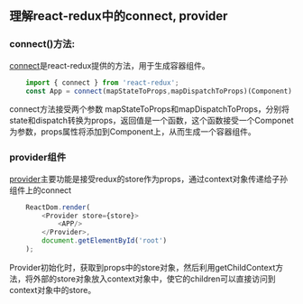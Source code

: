 ## 理解react-redux中的connect, provider

### connect()方法:

[connect](https://github.com/LPink777/Deep-understanding-of-react-redux/blob/master/connect.js?1526569104077)是react-redux提供的方法，用于生成容器组件。

```javascript
    import { connect } from 'react-redux';
    const App = connect(mapStateToProps,mapDispatchToProps)(Component)
```
connect方法接受两个参数 mapStateToProps和mapDispatchToProps，分别将state和dispatch转换为props，返回值是一个函数，这个函数接受一个Componet为参数，props属性将添加到Component上，从而生成一个容器组件。

### provider组件

[provider](https://github.com/LPink777/Deep-understanding-of-react-redux/blob/master/provider.js?1526912593157)主要功能是接受redux的store作为props，通过context对象传递给子孙组件上的connect

```javascript
    ReactDom.render(
        <Provider store={store}>
            <APP/>
        </Provider>,
        document.getElementById('root')
    );
```
Provider初始化时，获取到props中的store对象，然后利用getChildContext方法，将外部的store对象放入context对象中，使它的children可以直接访问到context对象中的store。